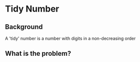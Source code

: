 # Tidy Number

## Background

A 'tidy' number is a number with digits in a non-decreasing order

## What is the problem?

